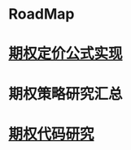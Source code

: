# RoadMap 

# [期权定价公式实现](./reproduce/option_price/index.md) 

# 期权策略研究汇总 

# [期权代码研究](./reproduce/repos/index.md) 

